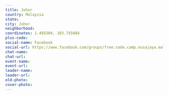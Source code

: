 ```yaml
---
title: Johor
country: Malaysia
state: 
city: Johor
neighborhood: 
coordinates: 1.495304, 103.755084
plus-code:
social-name: Facebook
social-url: https://www.facebook.com/groups/free.code.camp.nusajaya.malaysia
chat-name:
chat-url:
event-name:
event-url:
leader-name:
leader-url:
old-photo: 
cover-photo:
---
```

